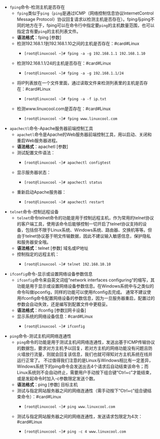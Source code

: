 - `fping`命令-检测主机是否存在
	- `fping`类似于`ping`（`ping`是通过ICMP（网络控制信息协议InternetControl Message Protocol）协议回复请求以检测主机是否存在）。fping与ping不同的地方在于，fping可以在命令行中指定要`ping`的主机数量范围，也可以指定含有要`ping`的主机列表文件。
	- **语法格式**：fping [参数]
	- 检测192.168.1.1到192.168.1.10之间的主机是否存在：#card#Linux
		- ```
		  [root@linuxcool ~]# fping -a -g 192.168.1.1 192.168.1.10
		  ```
	- 检测192.168.1.1/24的主机是否存在：#card#Linux
		- ```
		  [root@linuxcool ~]# fping -a -g 192.168.1.1/24
		  ```
	- 将IP列表放在一个文件里面，通过读取文件来检测列表里的主机是否存在：#card#Linux
		- ```
		  [root@linuxcool ~]# fping -a -f ip.txt
		  ```
	- 检测www.linuxcool.com是否存在：#card#Linux
		- ```
		  [root@linuxcool ~]# fping www.linuxcool.com
		  ```
- `apachectl`命令-Apache服务器前端控制工具
	- `apachetl`命令是Apache的Web服务器前端控制工具，用以启动、关闭和重启Web服务器进程。
	- **语法格式**：apachetl [参数]
	- 测试配置文件语法：
		- ```
		  [root@linuxcool ~]# apachectl configtest
		  ```
	- 显示服务器状态：
		- ```
		  [root@linuxcool ~]# apachectl status
		  ```
	- 重新启动Apache服务器：
		- ```
		  [root@linuxcool ~]# apachectl restart
		  ```
- `telnet`命令-控制远程设备
	- `telnet`命令telnet命令的功能是用于控制远程主机，作为常用的telnet协议的客户端工具，使用该命令后能够控制一切开启了telnet协议支持的设备，包括但不限于Linux系统、Windows系统、路由器、交换机等等。但由于telnet协议基于明文传输数据，因此不建议输入敏感信息，保护隐私和服务器安全哦。
	- **语法格式**：telnet [参数] 域名或IP地址
	- 控制指定的远程主机：
		- ```
		  [root@linuxcool ~]# telnet 192.168.10.10
		  ```
- `ifconfig`命令-显示或设置网络设备参数信息
	- `ifconfig`命令来自英文词组”network interfaces configuring“的缩写，其功能是用于显示或设置网络设备参数信息。在Windows系统中与之类似的命令叫做ipconfig，同样的功能可以使用ifconfig去完成。 通常不建议使用ifconfig命令配置网络设备的参数信息，因为一旦服务器重启，配置过的参数会自动失效，还是编写到配置文件中更稳妥。
	- **语法格式**：ifconfig [参数][网卡设备]
	- 显示系统的网络设备信息：#card#Linux
		- ```
		  [root@linuxcool ~]# ifconfig
		  ```
- `ping`命令-测试主机间网络连通性
	- `ping`命令的功能是用于测试主机间网络连通性，发送出基于ICMP传输协议的数据包，要求对方主机予以回复，若对方主机的网络功能没有问题且防火墙放行流量，则就会回复该信息，我们也就可得知对方主机系统在线并运行正常了。 不过值得我们注意的是Linux与Windows相比有一定差异，Windows系统下的ping命令会发送出去4个请求后自动结束该命令；而Linux系统则不会自动终止，需要用户手动按下组合键“Ctrl+c”才能结束，或是发起命令时加入-c参数限定发送个数。
	- **语法格式**：ping [参数] 目标主机
	- 测试与指定网站服务器之间的网络连通性（需手动按下“Ctrl+c”组合键结束命令）：#card#Linux
		- ```
		  [root@linuxcool ~]# ping www.linuxcool.com
		  ```
	- 测试与指定网站服务器之间的网络连通性，发送请求包限定为4次：#card#Linux
		- ```
		  [root@linuxcool ~]# ping -c 4 www.linuxcool.com
		  ```